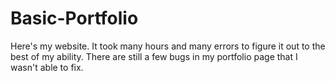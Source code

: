 # Basic-Portfolio
Here's my website. It took many hours and many errors to figure it out to the best of my ability. There are still a few bugs in my portfolio page that I wasn't able to fix. 